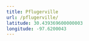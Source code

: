 ```yaml
---
title: Pflugerville
url: /pflugerville/
latitude: 30.439369600000003
longitude: -97.6200043
---
```

